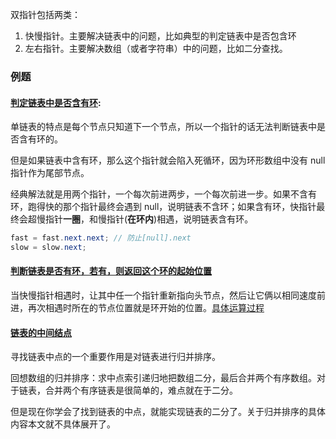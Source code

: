 双指针包括两类：
1. 快慢指针。主要解决链表中的问题，比如典型的判定链表中是否包含环
2. 左右指针。主要解决数组（或者字符串）中的问题，比如二分查找。

### 例题

#### [判定链表中是否含有环](./HasCycle.java):

单链表的特点是每个节点只知道下一个节点，所以一个指针的话无法判断链表中是否含有环的。

但是如果链表中含有环，那么这个指针就会陷入死循环，因为环形数组中没有 null 指针作为尾部节点。

经典解法就是用两个指针，一个每次前进两步，一个每次前进一步。如果不含有环，跑得快的那个指针最终会遇到 null，说明链表不含环；如果含有环，快指针最终会超慢指针**一圈**，和慢指针(**在环内**)相遇，说明链表含有环。

```java
fast = fast.next.next; // 防止[null].next
slow = slow.next;
```

#### [判断链表是否有环，若有，则返回这个环的起始位置](./DetectCycle.java)

当快慢指针相遇时，让其中任一个指针重新指向头节点，然后让它俩以相同速度前进，再次相遇时所在的节点位置就是环开始的位置。[具体运算过程](https://www.cnblogs.com/kyoner/p/11087755.html)


#### [链表的中间结点](./MiddleNode.java)

寻找链表中点的一个重要作用是对链表进行归并排序。

回想数组的归并排序：求中点索引递归地把数组二分，最后合并两个有序数组。对于链表，合并两个有序链表是很简单的，难点就在于二分。

但是现在你学会了找到链表的中点，就能实现链表的二分了。关于归并排序的具体内容本文就不具体展开了。

